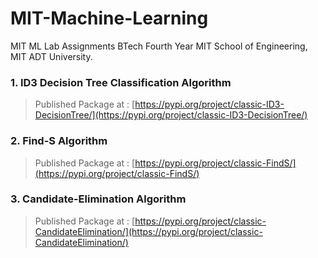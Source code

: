 # MIT-Machine-Learning
MIT ML Lab Assignments BTech Fourth Year MIT School of Engineering, MIT ADT University.

### 1. ID3 Decision Tree Classification Algorithm
> Published Package at : [https://pypi.org/project/classic-ID3-DecisionTree/](https://pypi.org/project/classic-ID3-DecisionTree/)

### 2. Find-S Algorithm
> Published Package at : [https://pypi.org/project/classic-FindS/](https://pypi.org/project/classic-FindS/)

### 3. Candidate-Elimination Algorithm
> Published Package at : [https://pypi.org/project/classic-CandidateElimination/](https://pypi.org/project/classic-CandidateElimination/)

